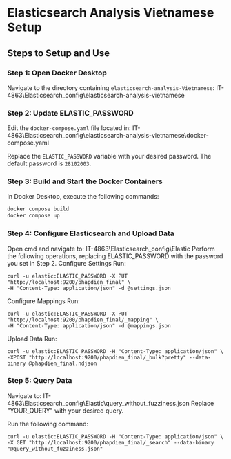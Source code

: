 # Elasticsearch Analysis Vietnamese Setup

## Steps to Setup and Use

### Step 1: Open Docker Desktop
Navigate to the directory containing `elasticsearch-analysis-Vietnamese`:
IT-4863\Elasticsearch_config\elasticsearch-analysis-vietnamese

### Step 2: Update ELASTIC_PASSWORD
Edit the `docker-compose.yaml` file located in:
IT-4863\Elasticsearch_config\elasticsearch-analysis-vietnamese\docker-compose.yaml

Replace the `ELASTIC_PASSWORD` variable with your desired password. The default password is `28102003`.

### Step 3: Build and Start the Docker Containers
In Docker Desktop, execute the following commands:
```bash
docker compose build
docker compose up
```

### Step 4: Configure Elasticsearch and Upload Data
Open cmd and navigate to:
IT-4863\Elasticsearch_config\Elastic
Perform the following operations, replacing ELASTIC_PASSWORD with the password you set in Step 2.
Configure Settings
Run:
```
curl -u elastic:ELASTIC_PASSWORD -X PUT "http://localhost:9200/phapdien_final" \
-H "Content-Type: application/json" -d @settings.json
```

Configure Mappings
Run:
```
curl -u elastic:ELASTIC_PASSWORD -X PUT "http://localhost:9200/phapdien_final/_mapping" \
-H "Content-Type: application/json" -d @mappings.json
```

Upload Data
Run:
```
curl -u elastic:ELASTIC_PASSWORD -H "Content-Type: application/json" \
-XPOST "http://localhost:9200/phapdien_final/_bulk?pretty" --data-binary @phapdien_final.ndjson
```

### Step 5: Query Data
Navigate to:
IT-4863\Elasticsearch_config\Elastic\query_without_fuzziness.json
Replace "YOUR_QUERY" with your desired query.

Run the following command:
```
curl -u elastic:ELASTIC_PASSWORD -H "Content-Type: application/json" \
-X GET "http://localhost:9200/phapdien_final/_search" --data-binary "@query_without_fuzziness.json"
```





